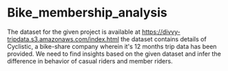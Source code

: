 # Bike_membership_analysis
The dataset for the given project is available at https://divvy-tripdata.s3.amazonaws.com/index.html the dataset contains details of Cyclistic, a bike-share company wherein it's 12 months trip data has been provided. We need to find insights based on the given dataset and infer the difference in behavior of casual riders and member riders. 
